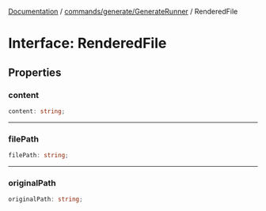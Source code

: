 [Documentation](../../../../index.md) / [commands/generate/GenerateRunner](../index.md) / RenderedFile

# Interface: RenderedFile

## Properties

### content

```ts
content: string;
```

***

### filePath

```ts
filePath: string;
```

***

### originalPath

```ts
originalPath: string;
```
